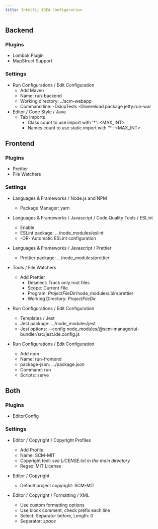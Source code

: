 ```yaml
---
title: Intellij IDEA Configuration
---
```


## Backend

### Plugins

* Lombok Plugin
* MapStruct Support

### Settings

* Run Configurations / Edit Configuration
    * Add Maven
    * Name: run-backend
    * Working directory: ../scm-webapp
    * Command line: -DskipTests -Dlivereload package jetty:run-war
* Editor / Code Style / Java
    * Tab Imports
        * Class count to use import with '*': <MAX_INT>
        * Names count to use static import with '*': <MAX_INT>

## Frontend

### Plugins

* Prettier
* File Watchers

### Settings

* Languages & Frameworks / Node.js and NPM
    * Package Manager: yarn

* Languages & Frameworks / Javascript / Code Quality Tools / ESLint
    * Enable
    * ESLint package: .../node_modules/eslint
    * -OR- Automatic ESLint configuration

* Languages & Frameworks / Javascript / Prettier
    * Prettier package: .../node_modules/prettier

* Tools / File Watchers
    * Add Prettier
        * Deselect: Track only root files
        * Scope: Current File
        * Program: $ProjectFileDir$/node_modules/.bin/prettier
        * Working Directory: $ProjectFileDir$

* Run Configurations / Edit Configuration
    * Templates / Jest
    * Jest package: .../node_modules/jest
    * Jest options: --config node_modules/@scm-manager/ui-bundler/src/jest.ide.config.js

* Run Configurations / Edit Configuration
    * Add npm
    * Name: run-frontend
    * package-json: .../package.json
    * Command: run
    * Scripts: serve

## Both

### Plugins

* EditorConfig

### Settings

* Editor / Copyright / Copyright Profiles
    * Add Profile
    * Name: SCM-MIT
    * Copyright text: *see LICENSE.txt in the main directory*
    * Regex: MIT License
    
* Editor / Copyright
    * Default project copyright: SCM-MIT

* Editor / Copyright / Formatting / XML
    * Use custom formatting options
    * Use block comment, check prefix each line
    * Select: Separator before, Length: 0
    * Separator: *space*
